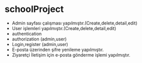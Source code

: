 # schoolProject
- Admin sayfası çalışması yapılmıştır.(Create,delete,detail,edit)
- User işlemleri yapılmıştır.(Create,delete,detail,edit)
- authentication
- authorization (admin,user)
- Login,register (admin,user)
- E-posta üzerinden şifre yenileme yapılmıştır.
- Ziyaretçi İletişim için e-posta gönderme işlemi yapılmıştır.
